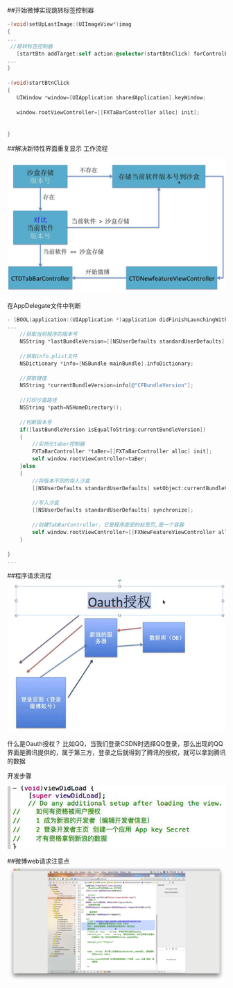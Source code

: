 ##开始微博实现跳转标签控制器


```objectivec
-(void)setUpLastImage:(UIImageView*)imag
{
...
 //跳转标签控制器
   [startBtn addTarget:self action:@selector(startBtnClick) forControlEvents:UIControlEventTouchUpInside];
...
}

-(void)startBtnClick
{
   UIWindow *window=[UIApplication sharedApplication].keyWindow;
   
   window.rootViewController=[[FXTaBarController alloc] init];


}


```

##解决新特性界面重复显示
工作流程

![](/assets/Snip20171016_1.png)



在AppDelegate文件中判断
```objectivec
- (BOOL)application:(UIApplication *)application didFinishLaunchingWithOptions:(NSDictionary *)launchOptions {
...
    //获取当前程序的版本号
    NSString *lastBundleVersion=[[NSUserDefaults standardUserDefaults] objectForKey:@"CFBundleVersion"];
    
    //获取info.plist文件
    NSDictionary *info=[NSBundle mainBundle].infoDictionary;
    
    //获取键值
    NSString *currentBundleVersion=info[@"CFBundleVersion"];
    
    //打印沙盒路径
    NSString *path=NSHomeDirectory();
    
    //判断版本号
    if([lastBundleVersion isEqualToString:currentBundleVersion])
    {
        //实例化taber控制器
        FXTaBarController *taBer=[[FXTaBarController alloc] init];
        self.window.rootViewController=taBer;
    }else
    {
        //将版本不同的存入沙盒
        [[NSUserDefaults standardUserDefaults] setObject:currentBundleVersion forKey:@"CFBundleVersion"];
        
        //写入沙盒
        [[NSUserDefaults standardUserDefaults] synchronize];
        
        //创建TabBarController，它是程序底部的标签页,是一个容器
        self.window.rootViewController=[[FXNewFeatureViewController alloc] init];
    }
    
}
...
```
##程序请求流程
![](/assets/Snip20171016_3.png)


什么是Oauth授权？
比如QQ，当我们登录CSDN时选择QQ登录，那么出现的QQ界面是腾讯提供的，属于第三方，登录之后就得到了腾讯的授权，就可以拿到腾讯的数据

开发步骤

![](/assets/Snip20171016_4.png)

##微博web请求注意点
![](/assets/Snip20171023_1.png)

    






